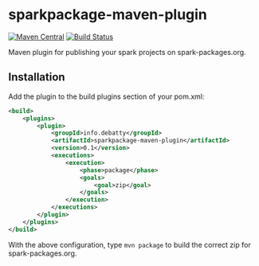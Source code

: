 # sparkpackage-maven-plugin
[![Maven Central](https://maven-badges.herokuapp.com/maven-central/info.debatty/sparkpackage-maven-plugin/badge.svg)](https://maven-badges.herokuapp.com/maven-central/info.debatty/sparkpackage-maven-plugin) [![Build Status](https://travis-ci.org/tdebatty/sparkpackage-maven-plugin.svg?branch=master)](https://travis-ci.org/tdebatty/sparkpackage-maven-plugin)

Maven plugin for publishing your spark projects on spark-packages.org.


## Installation

Add the plugin to the build plugins section of your pom.xml:

```xml
<build>
    <plugins>
        <plugin>
            <groupId>info.debatty</groupId>
            <artifactId>sparkpackage-maven-plugin</artifactId>
            <version>0.1</version>
            <executions>
                <execution>
                    <phase>package</phase>
                    <goals>
                        <goal>zip</goal>
                    </goals>
                </execution>
            </executions>
        </plugin>
    </plugins>
</build>
```

With the above configuration, type `mvn package` to build the correct zip for spark-packages.org.